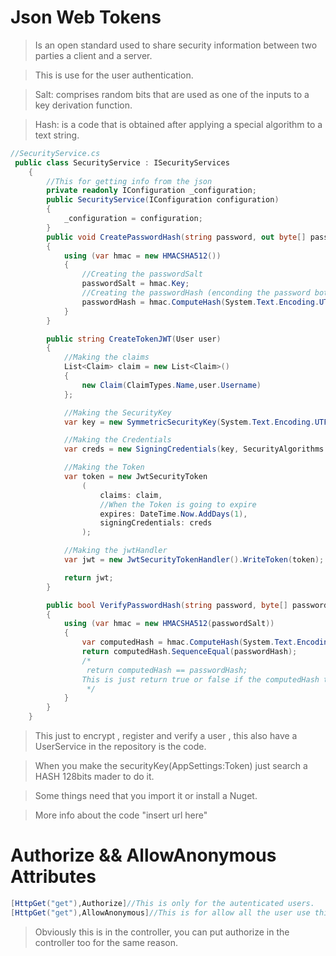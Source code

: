# Json Web Tokens

> Is an open standard used to share security information between two parties a client and a server.

> This is use for the user authentication.

> Salt: comprises random bits that are used as one of the inputs to a key derivation function.

> Hash: is a code that is obtained after applying a special algorithm to a text string.

```c#
//SecurityService.cs
 public class SecurityService : ISecurityServices
    {
        //This for getting info from the json
        private readonly IConfiguration _configuration;
        public SecurityService(IConfiguration configuration)
        {
            _configuration = configuration;
        }
        public void CreatePasswordHash(string password, out byte[] passwordHash, out byte[] passwordSalt)
        {
            using (var hmac = new HMACSHA512())
            {
                //Creating the passwordSalt
                passwordSalt = hmac.Key;
                //Creating the passwordHash (enconding the password boths)
                passwordHash = hmac.ComputeHash(System.Text.Encoding.UTF8.GetBytes(password));
            }
        }

        public string CreateTokenJWT(User user)
        {
            //Making the claims
            List<Claim> claim = new List<Claim>()
            {
                new Claim(ClaimTypes.Name,user.Username)
            };

            //Making the SecurityKey
            var key = new SymmetricSecurityKey(System.Text.Encoding.UTF8.GetBytes(_configuration.GetSection("AppSettings:Token").Value));

            //Making the Credentials
            var creds = new SigningCredentials(key, SecurityAlgorithms.HmacSha512Signature);

            //Making the Token
            var token = new JwtSecurityToken
                (
                    claims: claim,
                    //When the Token is going to expire
                    expires: DateTime.Now.AddDays(1),
                    signingCredentials: creds
                );

            //Making the jwtHandler
            var jwt = new JwtSecurityTokenHandler().WriteToken(token);

            return jwt;
        }

        public bool VerifyPasswordHash(string password, byte[] passwordSalt, byte[] passwordHash)
        {
            using (var hmac = new HMACSHA512(passwordSalt))
            {
                var computedHash = hmac.ComputeHash(System.Text.Encoding.UTF8.GetBytes(password));
                return computedHash.SequenceEqual(passwordHash);
                /*
                 return computedHash == passwordHash;
                This is just return true or false if the computedHash that is given is equal to the passwordHash
                 */
            }
        }
    }
```

> This just to encrypt , register and verify a user , this also have a UserService in the repository is the code.

> When you make the securityKey(AppSettings:Token) just search a HASH 128bits mader to do it.

> Some things need that you import it or install a Nuget.

> More info about the code "insert url here"

# Authorize && AllowAnonymous Attributes

```c#
[HttpGet("get"),Authorize]//This is only for the autenticated users.
[HttpGet("get"),AllowAnonymous]//This is for allow all the user use this
```

> Obviously this is in the controller, you can put authorize in the controller too for the same reason.
